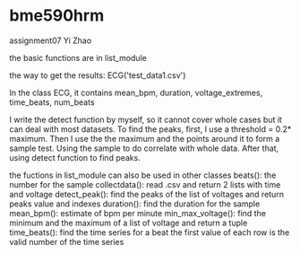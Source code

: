 # bme590hrm
assignment07
Yi Zhao

the basic functions are in list_module

the way to get the results:
	ECG('test_data1.csv')

In the class ECG, it contains mean_bpm, duration, voltage_extremes,
time_beats, num_beats	
	
I write the detect function by myself, so it cannot cover whole cases
but it can deal with most datasets. To find the peaks, first, I use a 
threshold = 0.2* maximum. Then I use the the maximum and the points around 
it to form a sample test. Using the sample to do correlate with whole data.
After that, using detect function to find peaks.

the fuctions in list_module can also be used in other classes
beats(): the number for the sample
collectdata(): read .csv and return 2 lists with time and voltage
detect_peak(): find the peaks of the list of voltages and return peaks value and indexes
duration(): find the duration for the sample
mean_bpm(): estimate of bpm per minute
min_max_voltage(): find the minimum and the maximum of a list of voltage and return a tuple
time_beats(): find the time series for a beat the first value of each row is the valid number of the time series
